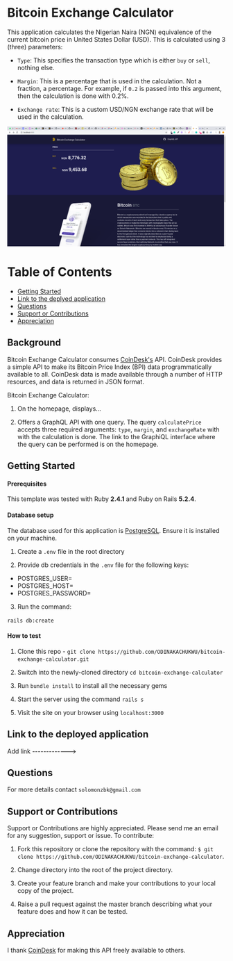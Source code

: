 # Bitcoin Exchange Calculator

This application calculates the Nigerian Naira (NGN) equivalence of the current bitcoin price in United States Dollar (USD). This is calculated using 3 (three) parameters:

- `Type`: This specifies the transaction type which is either `buy` or `sell`, nothing else.

- `Margin`: This is a percentage that is used in the calculation. Not a fraction, a percentage. For example, if `0.2` is passed into this argument, then the calculation is done with 0.2%.

- `Exchange rate`: This is a custom USD/NGN exchange rate that will be used in the calculation.

<img width="1440" alt="BEC Homepage" src="./app/assets/images/homepage.png">

# Table of Contents

- [Getting Started](#Getting-Started "Goto Getting-Started")
- [Link to the deplyed application](#Link-to-the-deplyed-application "Goto Link-to-the-deplyed-application")
- [Questions](#Questions "Goto Questions")
- [Support or Contributions](#Support-or-Contributions "Support-or-Contributions")
- [Appreciation](#Appreciation "Goto Appreciation")

## Background

Bitcoin Exchange Calculator consumes [CoinDesk's](https://www.coindesk.com/coindesk-api) API. CoinDesk provides a simple API to make its Bitcoin Price Index (BPI) data programmatically available to all. CoinDesk data is made available through a number of HTTP resources, and data is returned in JSON format.

Bitcoin Exchange Calculator:

1. On the homepage, displays...

2. Offers a GraphQL API with one query. The query `calculatePrice` accepts three required arguments: `type`, `margin`, and `exchangeRate` with with the calculation is done. The link to the GraphiQL interface where the query can be performed is on the homepage.

## Getting Started

#### Prerequisites

This template was tested with Ruby **2.4.1** and Ruby on Rails **5.2.4**.

#### Database setup

The database used for this application is [PostgreSQL](https://www.postgresql.org/). Ensure it is installed on your machine.

1. Create a `.env` file in the root directory

2. Provide db credentials in the `.env` file for the following keys:

- POSTGRES_USER=
- POSTGRES_HOST=
- POSTGRES_PASSWORD=

3. Run the command:

`rails db:create`

#### How to test

1. Clone this repo - `git clone https://github.com/ODINAKACHUKWU/bitcoin-exchange-calculator.git`

2. Switch into the newly-cloned directory `cd bitcoin-exchange-calculator`

3. Run `bundle install` to install all the necessary gems

4. Start the server using the command `rails s`

5. Visit the site on your browser using `localhost:3000`

## Link to the deployed application

Add link ------------->

## Questions

For more details contact `solomonzbk@gmail.com`

## Support or Contributions

Support or Contributions are highly appreciated. Please send me an email for any suggestion, support or issue. To contribute:

1. Fork this repository or clone the repository with the command:
   `$ git clone https://github.com/ODINAKACHUKWU/bitcoin-exchange-calculator`.

2. Change directory into the root of the project directory.

3. Create your feature branch and make your contributions to your local copy of the project.

4. Raise a pull request against the master branch describing what your feature does and how it can be tested.

## Appreciation

I thank [CoinDesk](https://www.coindesk.com/price/bitcoin) for making this API freely available to others.
